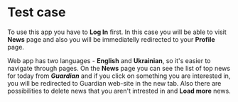 
# Test case


To use this app you have to **Log In** first. In this case you will be able to visit **News** page and also you will be immediatelly redirected to your **Profile** page. 

Web app has two languages - **English** and **Ukrainian**, so it's easier to navigate through pages. On the **News** page you can see the list of top news for today from ***Guardian*** and if you click on something you are interested in, you will be redirected to Guardian web-site in the new tab. Also there are possibilities to delete news that you aren't intrested in and **Load more** news.

